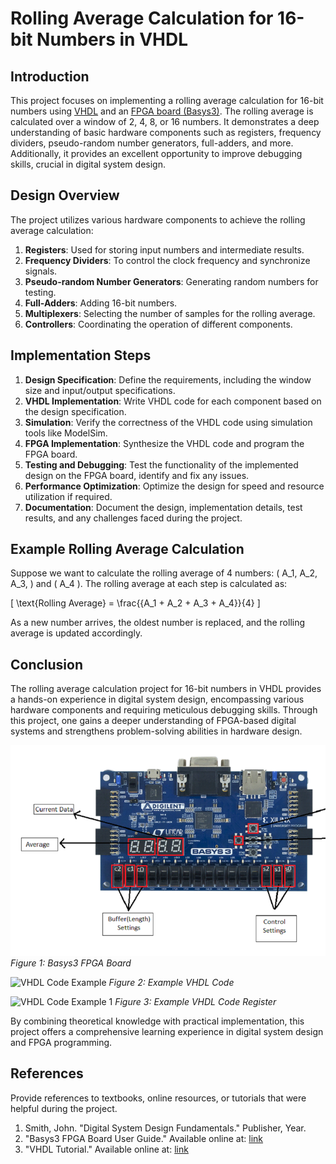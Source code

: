 # Rolling Average Calculation for 16-bit Numbers in VHDL

## Introduction

This project focuses on implementing a rolling average calculation for 16-bit numbers using [VHDL](https://en.wikipedia.org/wiki/VHDL) and an [FPGA board (Basys3)](https://digilent.com/reference/programmable-logic/basys-3/start). The rolling average is calculated over a window of 2, 4, 8, or 16 numbers. It demonstrates a deep understanding of basic hardware components such as registers, frequency dividers, pseudo-random number generators, full-adders, and more. Additionally, it provides an excellent opportunity to improve debugging skills, crucial in digital system design.

## Design Overview

The project utilizes various hardware components to achieve the rolling average calculation:

1. **Registers**: Used for storing input numbers and intermediate results.
2. **Frequency Dividers**: To control the clock frequency and synchronize signals.
3. **Pseudo-random Number Generators**: Generating random numbers for testing.
4. **Full-Adders**: Adding 16-bit numbers.
5. **Multiplexers**: Selecting the number of samples for the rolling average.
6. **Controllers**: Coordinating the operation of different components.

## Implementation Steps

1. **Design Specification**: Define the requirements, including the window size and input/output specifications.
2. **VHDL Implementation**: Write VHDL code for each component based on the design specification.
3. **Simulation**: Verify the correctness of the VHDL code using simulation tools like ModelSim.
4. **FPGA Implementation**: Synthesize the VHDL code and program the FPGA board.
5. **Testing and Debugging**: Test the functionality of the implemented design on the FPGA board, identify and fix any issues.
6. **Performance Optimization**: Optimize the design for speed and resource utilization if required.
7. **Documentation**: Document the design, implementation details, test results, and any challenges faced during the project.

## Example Rolling Average Calculation

Suppose we want to calculate the rolling average of 4 numbers: \( A_1, A_2, A_3, \) and \( A_4 \). The rolling average at each step is calculated as:

\[ \text{Rolling Average} = \frac{{A_1 + A_2 + A_3 + A_4}}{4} \]

As a new number arrives, the oldest number is replaced, and the rolling average is updated accordingly.

## Conclusion

The rolling average calculation project for 16-bit numbers in VHDL provides a hands-on experience in digital system design, encompassing various hardware components and requiring meticulous debugging skills. Through this project, one gains a deeper understanding of FPGA-based digital systems and strengthens problem-solving abilities in hardware design.

![Basys3 FPGA Board](https://github.com/bartha26/Rolling-Average/blob/main/res/Screenshot%202024-04-09%20190226.png)
*Figure 1: Basys3 FPGA Board*

![VHDL Code Example](file:///C:/Users/TudorB/Pictures/Screenshots/Screenshot%202024-04-09%20190743.png)
*Figure 2: Example VHDL Code*

![VHDL Code Example 1](file:///C:/Users/TudorB/Pictures/Screenshots/Screenshot%202024-04-09%20191029.png)
*Figure 3: Example VHDL Code Register*

By combining theoretical knowledge with practical implementation, this project offers a comprehensive learning experience in digital system design and FPGA programming.

## References

Provide references to textbooks, online resources, or tutorials that were helpful during the project.

1. Smith, John. "Digital System Design Fundamentals." Publisher, Year.
2. "Basys3 FPGA Board User Guide." Available online at: [link](https://www.digilentinc.com/)
3. "VHDL Tutorial." Available online at: [link](https://www.vhdltutorial.com/)
